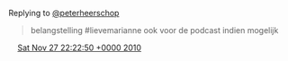 Replying to [@peterheerschop](https://twitter.com/peterheerschop/status/8605207554433024)

> belangstelling \#lievemarianne ook voor de podcast indien mogelijk

<img src="../../media/tweet.ico" width="12" /> [Sat Nov 27 22:22:50 +0000 2010](https://twitter.com/DromerDenker/status/8646958008770560)